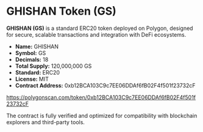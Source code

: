 # GHISHAN Token (GS)

**GHISHAN (GS)** is a standard ERC20 token deployed on Polygon, designed for secure, scalable transactions and integration with DeFi ecosystems.

- **Name:** GHISHAN
- **Symbol:** GS
- **Decimals:** 18
- **Total Supply:** 120,000,000 GS
- **Standard:** ERC20
- **License:** MIT
- **Contract Address:**   0xb12BCA103C9c7EE06DDAf6fB02F4f501f23732cF
  
https://polygonscan.com/token/0xb12BCA103C9c7EE06DDAf6fB02F4f501f23732cF

The contract is fully verified and optimized for compatibility with blockchain explorers and third-party tools.
